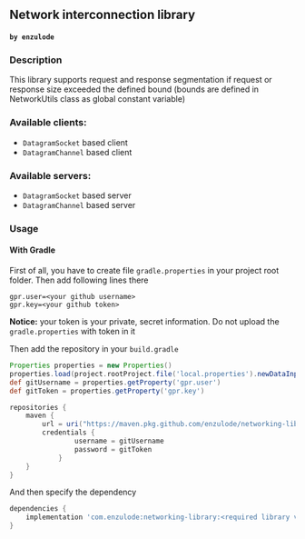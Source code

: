 ## Network interconnection library
#### ```by enzulode```

### Description
This library supports request and response segmentation if request or response size exceeded the defined 
bound (bounds are defined in NetworkUtils class as global constant variable)

### Available clients:
- ```DatagramSocket``` based client
- ```DatagramChannel``` based client

### Available servers:
- ```DatagramSocket``` based server
- ```DatagramChannel``` based server

### Usage

#### With Gradle
First of all, you have to create file ```gradle.properties``` in your project root folder.
Then add following lines there
```properties
gpr.user=<your github username>
gpr.key=<your github token>
```

**Notice:** your token is your private, secret information. Do not upload the ```gradle.properties``` with token in it

Then add the repository in your ```build.gradle```
```groovy
Properties properties = new Properties()
properties.load(project.rootProject.file('local.properties').newDataInputStream())
def gitUsername = properties.getProperty('gpr.user')
def gitToken = properties.getProperty('gpr.key')

repositories {
    maven {
        url = uri("https://maven.pkg.github.com/enzulode/networking-library")
        credentials {
                username = gitUsername
                password = gitToken
            }
    }
}
```

And then specify the dependency
```groovy
dependencies {
    implementation 'com.enzulode:networking-library:<required library version>'
}
```

